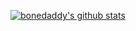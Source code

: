 <!--
**bonedaddy/bonedaddy** is a ✨ _special_ ✨ repository because its `README.md` (this file) appears on your GitHub profile.

Here are some ideas to get you started:

- 🔭 I’m currently working on ...
- 🌱 I’m currently learning ...
- 👯 I’m looking to collaborate on ...
- 🤔 I’m looking for help with ...
- 💬 Ask me about ...
- 📫 How to reach me: ...
- 😄 Pronouns: ...
- ⚡ Fun fact: ...
-->

[![bonedaddy's github stats](https://github-readme-stats.vercel.app/api?username=bonedaddy&hide=stars,contribs&show_icons=true&hide_title=true&hide_rank=true&count_private=true&theme=dark&include_all_commits=true)](https://github.com/bonedaddy/bonedaddy)
